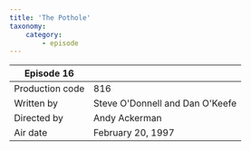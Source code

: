 ```yaml
---
title: 'The Pothole'
taxonomy:
    category:
        - episode
---
```


| Episode 16 | |
|-----------------|--------------------------------|
| Production code | 816                            |
| Written by      | Steve O'Donnell and Dan O'Keefe |
| Directed by     | Andy Ackerman                   |
| Air date        | February 20, 1997                   |
